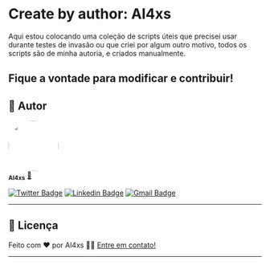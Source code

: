 # Create by author: Al4xs

Aqui estou colocando uma coleção de scripts úteis que precisei usar durante testes de invasão ou que criei por algum outro motivo, todos os scripts são de minha autoria, e criados manualmente.

Fique a vontade para modificar e contribuir!
---

## 🦸 Autor

<a href="https://github.com/al4xs">
 <img style="border-radius: 50%;" src="https://avatars.githubusercontent.com/u/40411471?v=4" width="100px;" alt=""/>
 <br />
 <sub><b>Al4xs</b></sub></a> <a href="http://al4xs.github.io/" title="Github Personal Blog">🚀</a>
 <br />

[![Twitter Badge](https://img.shields.io/badge/-@michaelferral4xs-1ca0f1?style=flat-square&labelColor=1ca0f1&logo=twitter&logoColor=white&link=https://twitter.com/tgmarinho)](https://twitter.com/tgmarinho) [![Linkedin Badge](https://img.shields.io/badge/-Thiago-blue?style=flat-square&logo=Linkedin&logoColor=white&link=https://www.linkedin.com/in/tgmarinho/)](https://www.linkedin.com/in/tgmarinho/) 
[![Gmail Badge](https://img.shields.io/badge/-@al4xs@protonmail.com-c14438?style=flat-square&logo=Gmail&logoColor=white&link=mailto:al4xs@protonmail.com)](mailto:al4xs@protonmail.com)

---

## 📝 Licença

Feito com ❤️  por Al4xs 👋🏽 [Entre em contato!](https://www.linkedin.com/in/michael-al4xs/)

---
